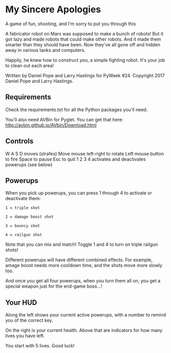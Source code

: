 My Sincere Apologies
====================

A game of fun, shooting, and I'm sorry to put you through this


A fabricator robot on Mars was supposed to make a bunch of
robots!  But it got lazy and made robots that could make
other robots.  And it made them smarter than they should have
been.  Now they've all gone off and hidden away in various
tanks and computers.

Happily, he knew how to construct *you*, a simple fighting
robot.  It's your job to clean out each area!


Written by Daniel Pope and Larry Hastings
for PyWeek #24.
Copyright 2017 Daniel Pope and Larry Hastings.


Requirements
------------

Check the requirements.txt for all the Python packages
you'll need.

You'll also need AVBin for Pyglet.  You can get that here:
    http://avbin.github.io/AVbin/Download.html


Controls
--------

W A S D moves (strafes)
Move mouse left-right to rotate
Left mouse button to fire
Space to pause
Esc to quit
1 2 3 4 activates and deactivates powerups (see below)


Powerups
--------

When you pick up powerups, you can press
1 through 4 to activate or deactivate them:

    1 = triple shot

    2 = damage boost shot

    3 = bouncy shot

    4 = railgun shot

Note that you can mix and match!  Toggle
1 and 4 to turn on triple railgun shots!

Different powerups will have different
combined effects.  For example, amage
boost needs more cooldown time, and the
shots move more slowly too.

And once you get all four powerups,
when you turn them all on, you get
a special weapon just for the end-game
boss...!


Your HUD
--------

Along the left shows your current active powerups,
with a number to remind you of the correct key.

On the right is your current health.  Above that
are indicators for how many lives you have left.

You start with 5 lives.  Good luck!
